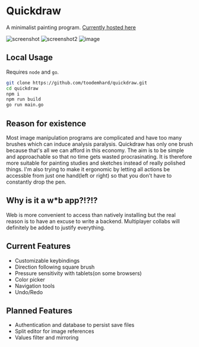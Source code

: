 # Quickdraw
A minimalist painting program. [Currently hosted here](https://toodemhard.github.io/quickdraw/)

![screenshot](https://github.com/user-attachments/assets/4848e4b2-a438-480d-a49c-3caf75ec7634)
![screenshot2](https://github.com/user-attachments/assets/584e6d31-90ae-42ef-8b3a-e8d6a21b7a01)
![image](https://github.com/lailokkei/quickdraw/assets/100080774/4120894b-8b49-4793-8747-24a733eabafa)

## Local Usage
Requires ```node``` and ```go```.
```bash
git clone https://github.com/toodemhard/quickdraw.git
cd quickdraw
npm i
npm run build
go run main.go
```

## Reason for existence
Most image manipulation programs are complicated and have too many brushes which can induce analysis paralysis. Quickdraw has only one brush because that's all we can afford in this economy. The aim is to be simple and approachable so that no time gets wasted procrasinating. It is therefore more suitable for painting studies and sketches instead of really polished things. I'm also trying to make it ergonomic by letting all actions be accessble from just one hand(left or right) so that you don't have to constantly drop the pen.

## Why is it a w*b app?!?!?
Web is more convenient to access than natively installing but the real reason is to have an excuse to write a backend. Multiplayer collabs will definitely be added to justify everything.

## Current Features
- Customizable keybindings
- Direction following square brush
- Pressure sensitivity with tablets(on some browsers)
- Color picker
- Navigation tools
- Undo/Redo

## Planned Features
- Authentication and database to persist save files
- Split editor for image references
- Values filter and mirroring
